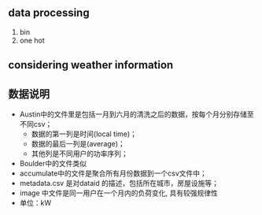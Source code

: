 
## data processing
1. bin
2. one hot

## considering weather information

## 数据说明
- Austin中的文件里是包括一月到六月的清洗之后的数据，按每个月分别存储至不同csv；
    -  数据的第一列是时间(local time)；
    - 数据的最后一列是(average)；
    - 其他列是不同用户的功率序列；
- Boulder中的文件类似
- accumulate中的文件是聚合所有月份数据到一个csv文件中；
- metadata.csv 是对dataid 的描述，包括所在城市，房屋设施等；
- image 中文件是同一用户在一个月内的负荷变化, 具有较强规律性
- 单位：kW